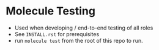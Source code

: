 # Molecule Testing

* Used when developing / end-to-end testing of all roles
* See `INSTALL.rst` for prerequisites
* run `molecule test` from the root of this repo to run.